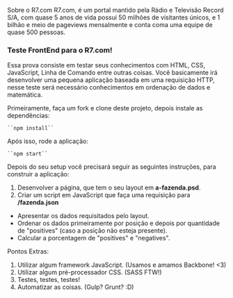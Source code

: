 Sobre o R7.com
R7.com, é um portal mantido pela Rádio e Televisão Record S/A, com quase
5 anos de vida possui 50 milhões de visitantes únicos, e 1 bilhão e meio
de pageviews mensalmente e conta coma uma equipe de quase 500 pessoas.


### Teste FrontEnd para o R7.com!
Essa prova consiste em testar seus conhecimentos com HTML, CSS,
JavaScript, Linha de Comando entre outras coisas.
Você basicamente irá desenvolver uma pequena aplicação baseada em uma
requisição HTTP, nesse teste será necessário conhecimentos em ordenação
de dados e matemática.



Primeiramente, faça um fork e clone deste projeto, depois instale as
dependências:

    ``npm install``

Após isso, rode a aplicação:

    ``npm start``

Depois do seu setup você precisará seguir as seguintes instruções, para
construir a aplicação:

1. Desenvolver a página, que tem o seu layout em **a-fazenda.psd**.
2. Criar um script em JavaScript que faça uma requisição para **/fazenda.json**
  * Apresentar os dados requisitados pelo layout.
  * Ordenar os dados primeiramente por posição e depois por quantidade de "positives" (caso a posição não esteja presente).
  * Calcular a porcentagem de "positives" e "negatives".

Pontos Extras:

1. Utilizar algum framework JavaScript. (Usamos e amamos Backbone! <3)
2. Utilizar algum pré-processador CSS. (SASS FTW!)
3. Testes, testes, testes!
4. Automatizar as coisas. (Gulp? Grunt? :D)

